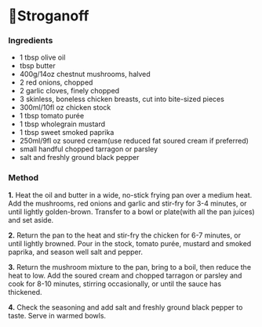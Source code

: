 # :chicken:Stroganoff

### Ingredients

- 1 tbsp olive oil
- tbsp butter
- 400g/14oz chestnut mushrooms, halved
- 2 red onions, chopped
- 2 garlic cloves, finely chopped
- 3 skinless, boneless chicken breasts, cut into bite-sized pieces
- 300ml/10fl oz chicken stock
- 1 tbsp tomato purée
- 1 tbsp wholegrain mustard
- 1 tbsp sweet smoked paprika
- 250ml/9fl oz soured cream(use reduced fat soured cream if preferred)
- small handful chopped tarragon or parsley
- salt and freshly ground black pepper



### Method

**1.** Heat the oil and butter in a wide, no-stick frying pan over a medium heat. Add the mushrooms, red onions and garlic and stir-fry for 3-4 minutes, or until lightly golden-brown. Transfer to a bowl or plate(with all the pan juices) and set aside.

**2.** Return the pan to the heat and stir-fry the chicken for 6-7 minutes, or until lightly browned. Pour in the stock, tomato purée, mustard and smoked paprika, and season well salt and pepper.

**3.** Return the mushroom mixture to the pan, bring to a boil, then reduce the heat to low. Add the soured cream and chopped tarragon or parsley and cook for 8-10 minutes, stirring occasionally, or until the sauce has thickened.

**4.** Check the seasoning and add salt and freshly ground black pepper to taste. Serve in warmed bowls.









